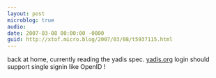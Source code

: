 ```yaml
---
layout: post
microblog: true
audio: 
date: 2007-03-08 00:00:00 -0000
guid: http://xtof.micro.blog/2007/03/08/t5937115.html
---
```

back at home, currently reading the yadis spec. [yadis.org](http://yadis.org/) login should support single signin like OpenID !
